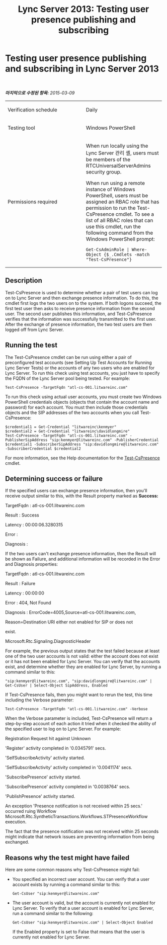 ﻿---
title: 'Lync Server 2013: Testing user presence publishing and subscribing'
TOCTitle: Testing user presence publishing and subscribing
ms:assetid: 27694c71-8e63-4aa4-b49f-fa06ccb81949
ms:mtpsurl: https://technet.microsoft.com/ko-kr/library/Dn743832(v=OCS.15)
ms:contentKeyID: 62279281
ms.date: 08/10/2015
mtps_version: v=OCS.15
ms.translationtype: HT
---

# Testing user presence publishing and subscribing in Lync Server 2013

 

_**마지막으로 수정된 항목:** 2015-03-09_


<table>
<colgroup>
<col style="width: 50%" />
<col style="width: 50%" />
</colgroup>
<tbody>
<tr class="odd">
<td><p>Verification schedule</p></td>
<td><p>Daily</p></td>
</tr>
<tr class="even">
<td><p>Testing tool</p></td>
<td><p>Windows PowerShell</p></td>
</tr>
<tr class="odd">
<td><p>Permissions required</p></td>
<td><p>When run locally using the Lync Server 관리 셸, users must be members of the RTCUniversalServerAdmins security group.</p>
<p>When run using a remote instance of Windows PowerShell, users must be assigned an RBAC role that has permission to run the Test-CsPresence cmdlet. To see a list of all RBAC roles that can use this cmdlet, run the following command from the Windows PowerShell prompt:</p>
<pre><code>Get-CsAdminRole | Where-Object {$_.Cmdlets -match &quot;Test-CsPresence&quot;}</code></pre></td>
</tr>
</tbody>
</table>


## Description

Test-CsPresence is used to determine whether a pair of test users can log on to Lync Server and then exchange presence information. To do this, the cmdlet first logs the two users on to the system. If both logons succeed, the first test user then asks to receive presence information from the second user. The second user publishes this information, and Test-CsPresence verifies that the information was successfully transmitted to the first user. After the exchange of presence information, the two test users are then logged off from Lync Server.

## Running the test

The Test-CsPresence cmdlet can be run using either a pair of preconfigured test accounts (see Setting Up Test Accounts for Running Lync Server Tests) or the accounts of any two users who are enabled for Lync Server. To run this check using test accounts, you just have to specify the FQDN of the Lync Server pool being tested. For example:

    Test-CsPresence -TargetFqdn "atl-cs-001.litwareinc.com"

To run this check using actual user accounts, you must create two Windows PowerShell credentials objects (objects that contain the account name and password) for each account. You must then include those credentials objects and the SIP addresses of the two accounts when you call Test-CsPresence:

    $credential1 = Get-Credential "litwareinc\kenmyer"
    $credential2 = Get-Credential "litwareinc\davidlongmire"
    Test-CsPresence -TargetFqdn "atl-cs-001.litwareinc.com" -PublisherSipAddress "sip:kenmyer@litwareinc.com" -PublisherCredential $credential1 -SubscriberSipAddress "sip:davidlongmire@litwareinc.com" -SubscriberCredential $credential2

For more information, see the Help documentation for the [Test-CsPresence](test-cspresence.md) cmdlet.

## Determining success or failure

If the specified users can exchange presence information, then you'll receive output similar to this, with the Result property marked as **Success:**

TargetFqdn : atl-cs-001.litwareinc.com

Result : Success

Latency : 00:00:06.3280315

Error :

Diagnosis :

If the two users can't exchange presence information, then the Result will be shown as Failure, and additional information will be recorded in the Error and Diagnosis properties:

TargetFqdn : atl-cs-001.litwareinc.com

Result : Failure

Latency : 00:00:00

Error : 404, Not Found

Diagnosis : ErrorCode=4005,Source=atl-cs-001.litwareinc.com,

Reason=Destination URI either not enabled for SIP or does not

exist.

Microsoft.Rtc.Signaling.DiagnosticHeader

For example, the previous output states that the test failed because at least one of the two user accounts is not valid: either the account does not exist or it has not been enabled for Lync Server. You can verify that the accounts exist, and determine whether they are enabled for Lync Server, by running a command similar to this:

    "sip:kenmyer@litwareinc.com", "sip:davidlongmire@litwareinc.com" | Get-CsUser | Select-Object SipAddress, Enabled

If Test-CsPresence fails, then you might want to rerun the test, this time including the Verbose parameter:

    Test-CsPresence -TargetFqdn "atl-cs-001.litwareinc.com" -Verbose

When the Verbose parameter is included, Test-CsPresence will return a step-by-step account of each action it tried when it checked the ability of the specified user to log on to Lync Server. For example:

Registration Request hit against Unknown

'Register' activity completed in '0.0345791' secs.

'SelfSubscribeActivity' activity started.

'SelfSubscribeActivity' activity completed in '0.0041174' secs.

'SubscribePresence' activity started.

'SubscribePresence' activity completed in '0.0038764' secs.

'PublishPresence' activity started.

An exception 'Presence notification is not received within 25 secs.' occurred ruing Workflow Microsoft.Rtc.SyntheticTransactions.Workflows.STPresenceWorkflow execution.

The fact that the presence notification was not received within 25 seconds might indicate that network issues are preventing information from being exchanged.

## Reasons why the test might have failed

Here are some common reasons why Test-CsPresence might fail:

  - You specified an incorrect user account. You can verify that a user account exists by running a command similar to this:
    
        Get-CsUser "sip:kenmyer@litwareinc.com"

  - The user account is valid, but the account is currently not enabled for Lync Server. To verify that a user account is enabled for Lync Server, run a command similar to the following:
    
        Get-CsUser "sip:kenmyer@litwareinc.com" | Select-Object Enabled
    
    If the Enabled property is set to False that means that the user is currently not enabled for Lync Server.

